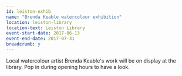 ```yaml
---
id: leiston-exhib
name: "Brenda Keable watercolour exhibition"
location: leiston-library
location-text: Leiston Library
event-start-date: 2017-06-13
event-end-date: 2017-07-31
breadcrumb: y
---
```


Local watercolour artist Brenda Keable's work will be on display at the library. Pop in during opening hours to have a look.
